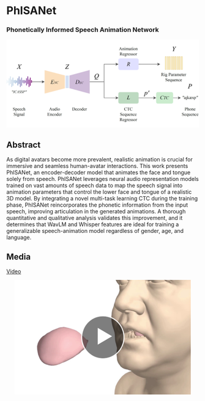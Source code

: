 # PhISANet
### Phonetically Informed Speech Animation Network

![Model Diagram](images/model_diagram.png)

## Abstract

As digital avatars become more prevalent, realistic animation is crucial for immersive and seamless human-avatar interactions. This work presents PhISANet, an encoder-decoder model that animates the face and tongue solely from speech. PhISANet leverages neural audio representation models trained on vast amounts of speech data to map the speech signal into animation parameters that control the lower face and tongue of a realistic 3D model. By integrating a novel multi-task learning CTC during the training phase, PhISANet reincorporates the phonetic information from the input speech, improving articulation in the generated animations. A thorough quantitative and qualitative analysis validates this improvement, and it determines that WavLM and Whisper features are ideal for training a generalizable speech-animation model regardless of gender, age, and language.

## Media
[Video](https://speechanim.s3.amazonaws.com/phisanet/PhISANet_demo_reel.mp4.mp4)

<p align="center">
  <a href="https://speechanim.s3.amazonaws.com/phisanet/PhISANet_demo_reel.mp4.mp4">
    <img width="460" height="300" src="images/phisanet_splash.png">
  </a>
</p>
